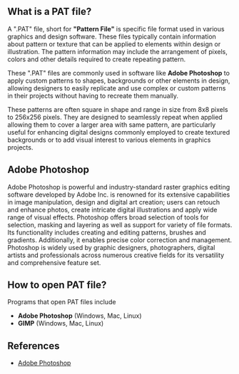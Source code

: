 ## What is a PAT file?

A ".PAT" file, short for **"Pattern File"** is specific file format used in various graphics and design software. These files typically contain information about pattern or texture that can be applied to elements within design or illustration. The pattern information may include the arrangement of pixels, colors and other details required to create repeating pattern.

These ".PAT" files are commonly used in software like **Adobe Photoshop** to apply custom patterns to shapes, backgrounds or other elements in design, allowing designers to easily replicate and use complex or custom patterns in their projects without having to recreate them manually.

These patterns are often square in shape and range in size from 8x8 pixels to 256x256 pixels. They are designed to seamlessly repeat when applied allowing them to cover a larger area with same pattern, are particularly useful for enhancing digital designs commonly employed to create textured backgrounds or to add visual interest to various elements in graphics projects.

## Adobe Photoshop

Adobe Photoshop is powerful and industry-standard raster graphics editing software developed by Adobe Inc. is renowned for its extensive capabilities in image manipulation, design and digital art creation; users can retouch and enhance photos, create intricate digital illustrations and apply wide range of visual effects. Photoshop offers broad selection of tools for selection, masking and layering as well as support for variety of file formats. Its functionality includes creating and editing patterns, brushes and gradients. Additionally, it enables precise color correction and management. Photoshop is widely used by graphic designers, photographers, digital artists and professionals across numerous creative fields for its versatility and comprehensive feature set.

## How to open PAT file?

Programs that open PAT files include

- **Adobe Photoshop** (Windows, Mac, Linux)
- **GIMP** (Windows, Mac, Linux)

## References
* [Adobe Photoshop](https://en.wikipedia.org/wiki/Adobe_Photoshop)
